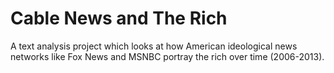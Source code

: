 # Cable News and The Rich
A text analysis project which looks at how American ideological news networks like Fox News and MSNBC portray the rich over time (2006-2013).
